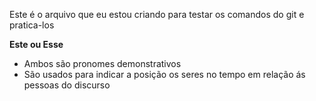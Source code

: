 Este é o arquivo que eu estou criando para testar os comandos do git e pratica-los

**Este ou Esse**

- Ambos são pronomes demonstrativos
- São usados para indicar a posição os seres no tempo em relação ás pessoas do discurso
